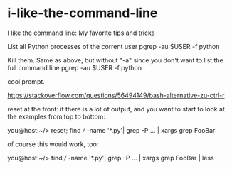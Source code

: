 # i-like-the-command-line
I like the command line: My favorite tips and tricks

List all Python processes of the corrent user
pgrep -au $USER -f python

Kill them. Same as above, but without "-a" since you don't want to list the full command line
pgrep -au $USER -f python


cool prompt.


https://stackoverflow.com/questions/56494149/bash-alternative-zu-ctrl-r


reset at the front: if there is a lot of output, and you want to start to look at the examples from top to bottom:

you@host:~/> reset; find */* -name '*.py'| grep -P ... | xargs grep FooBar

of course this would work, too:

you@host:~/> find */* -name '*.py'| grep -P ... | xargs grep FooBar | less

